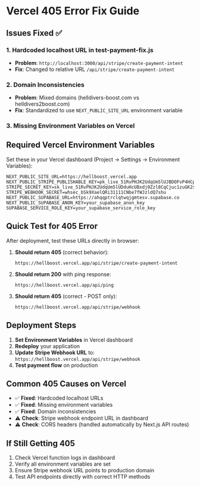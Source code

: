 # Vercel 405 Error Fix Guide

## Issues Fixed ✅

### 1. Hardcoded localhost URL in test-payment-fix.js

- **Problem**: `http://localhost:3000/api/stripe/create-payment-intent`
- **Fix**: Changed to relative URL `/api/stripe/create-payment-intent`

### 2. Domain Inconsistencies

- **Problem**: Mixed domains (helldivers-boost.com vs helldivers2boost.com)
- **Fix**: Standardized to use `NEXT_PUBLIC_SITE_URL` environment variable

### 3. Missing Environment Variables on Vercel

## Required Vercel Environment Variables

Set these in your Vercel dashboard (Project → Settings → Environment Variables):

```
NEXT_PUBLIC_SITE_URL=https://hellboost.vercel.app
NEXT_PUBLIC_STRIPE_PUBLISHABLE_KEY=pk_live_51RvPHJK2UdqUm5lUJBDOFvP4HCpMaLNlQVnZCBg7frTXkCHYeTSPKGFzmTHHudVvCdMofdqiRepwYRiyr2PpWFWo00NKBQrZVm
STRIPE_SECRET_KEY=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
STRIPE_WEBHOOK_SECRET=whsec_bSk9XaelQRi31111CNbe7fWJzldQ7shu
NEXT_PUBLIC_SUPABASE_URL=https://ahqqptrclqtwqjgmtesv.supabase.co
NEXT_PUBLIC_SUPABASE_ANON_KEY=your_supabase_anon_key
SUPABASE_SERVICE_ROLE_KEY=your_supabase_service_role_key
```

## Quick Test for 405 Error

After deployment, test these URLs directly in browser:

1. **Should return 405** (correct behavior):

   ```
   https://hellboost.vercel.app/api/stripe/create-payment-intent
   ```

2. **Should return 200** with ping response:

   ```
   https://hellboost.vercel.app/api/ping
   ```

3. **Should return 405** (correct - POST only):
   ```
   https://hellboost.vercel.app/api/stripe/webhook
   ```

## Deployment Steps

1. **Set Environment Variables** in Vercel dashboard
2. **Redeploy** your application
3. **Update Stripe Webhook URL** to: `https://hellboost.vercel.app/api/stripe/webhook`
4. **Test payment flow** on production

## Common 405 Causes on Vercel

- ✅ **Fixed**: Hardcoded localhost URLs
- ✅ **Fixed**: Missing environment variables
- ✅ **Fixed**: Domain inconsistencies
- ⚠️ **Check**: Stripe webhook endpoint URL in dashboard
- ⚠️ **Check**: CORS headers (handled automatically by Next.js API routes)

## If Still Getting 405

1. Check Vercel function logs in dashboard
2. Verify all environment variables are set
3. Ensure Stripe webhook URL points to production domain
4. Test API endpoints directly with correct HTTP methods
